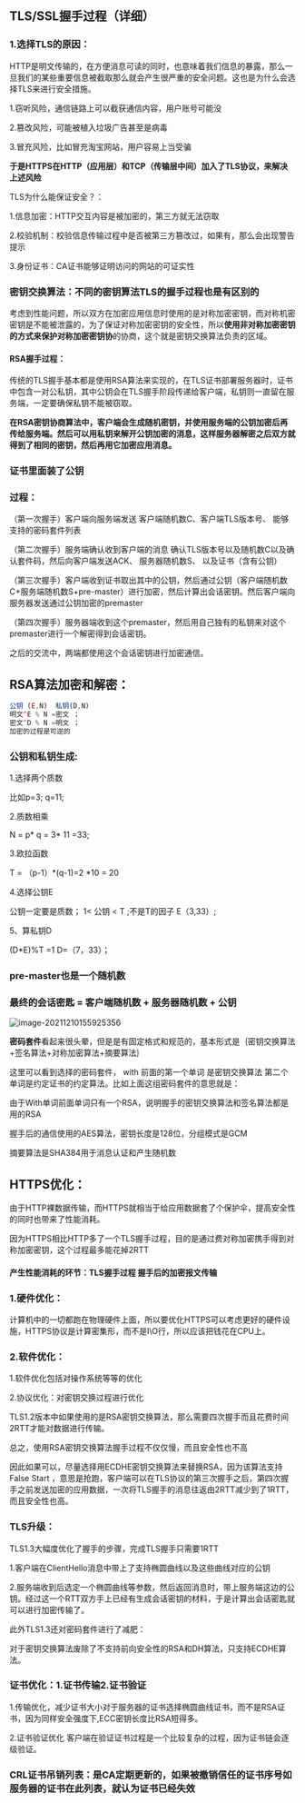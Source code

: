 ## TLS/SSL握手过程（详细）

### 1.选择TLS的原因：

HTTP是明文传输的，在方便消息可读的同时，也意味着我们信息的暴露，那么一旦我们的某些重要信息被截取那么就会产生很严重的安全问题。这也是为什么会选择TLS来进行安全措施。

1.窃听风险，通信链路上可以截获通信内容，用户账号可能没

2.篡改风险，可能被植入垃圾广告甚至是病毒

3.冒充风险，比如冒充淘宝网站，用户容易上当受骗

**于是HTTPS在HTTP（应用层）和TCP（传输层中间）加入了TLS协议，来解决上述风险**

TLS为什么能保证安全？：

1.信息加密：HTTP交互内容是被加密的，第三方就无法窃取

2.校验机制：校验信息传输过程中是否被第三方篡改过，如果有，那么会出现警告提示

3.身份证书：CA证书能够证明访问的网站的可证实性

### 密钥交换算法：不同的密钥算法TLS的握手过程也是有区别的

考虑到性能问题，所以双方在加密应用信息时使用的是对称加密密钥，而对称机密密钥是不能被泄露的，为了保证对称加密密钥的安全性，所以**使用非对称加密密钥的方式来保护对称加密密钥协**的协商，这个就是密钥交换算法负责的区域。



#### RSA握手过程：

传统的TLS握手基本都是使用RSA算法来实现的，在TLS证书部署服务器时，证书中包含一对公私钥，其中公钥会在TLS握手阶段传递给客户端，私钥则一直留在服务端，一定要确保私钥不能被窃取。

**在RSA密钥协商算法中，客户端会生成随机密钥，并使用服务端的公钥加密后再传给服务端。然后可以用私钥来解开公钥加密的消息，这样服务器解密之后双方就得到了相同的密钥，然后再用它加密应用消息。**

### 证书里面装了公钥

### 过程：

（第一次握手）客户端向服务端发送 客户端随机数C、客户端TLS版本号、 能够支持的密码套件列表 

（第二次握手）服务端确认收到客户端的消息 确认TLS版本号以及随机数C以及确认套件码，然后向客户端发送ACK、 服务器随机数S、 以及证书（含有公钥）

（第三次握手）客户端收到证书取出其中的公钥，然后通过公钥（客户端随机数C+服务端随机数S+pre-master）进行加密，然后计算出会话密钥。然后客户端向服务器发送通过公钥加密的premaster 

（第四次握手）服务器端收到这个premaster，然后用自己独有的私钥来对这个premaster进行一个解密得到会话密钥。

之后的交流中，两端都使用这个会话密钥进行加密通信。

## RSA算法加密和解密：

```js
公钥 (E,N)  私钥(D,N)
明文^E % N =密文 ；
密文^D % N =明文 ； 
加密的过程是可逆的
```

### 公钥和私钥生成:

1.选择两个质数

比如p=3; q=11;

2.质数相乘

N = p* q = 3* 11 =33;

3.欧拉函数

T = （p-1）*(q-1)=2 *10 = 20

4.选择公钥E

公钥一定要是质数； 1< 公钥 < T ;不是T的因子  E（3,33）;

5、算私钥D

(D*E)%T =1  D=（7，33）；



### pre-master也是一个随机数

### 最终的会话密匙  =  客户端随机数 + 服务器随机数 + 公钥



![image-20211210155925356](C:\Users\11791\AppData\Roaming\Typora\typora-user-images\image-20211210155925356.png)

**密码套件**看起来很头晕，但是是有固定格式和规范的，基本形式是｛密钥交换算法+签名算法+对称加密算法+摘要算法｝

这里可以看到选择的密码套件， with 前面的第一个单词 是密钥交换算法  第二个单词是约定证书的约定算法。比如上面这组密码套件的意思就是：

由于With单词前面单词只有一个RSA，说明握手的密钥交换算法和签名算法都是用的RSA

握手后的通信使用的AES算法，密钥长度是128位，分组模式是GCM

摘要算法是SHA384用于消息认证和产生随机数



## HTTPS优化：

由于HTTP裸数据传输，而HTTPS就相当于给应用数据套了个保护伞，提高安全性的同时也带来了性能消耗。

因为HTTPS相比HTTP多了一个TLS握手过程，目的是通过费对称加密携手得到对称加密密钥，这个过程最多能花掉2RTT

#### 产生性能消耗的环节：TLS握手过程  握手后的加密报文传输

### 1.硬件优化：

计算机中的一切都跑在物理硬件上面，所以要优化HTTPS可以考虑更好的硬件设施，HTTPS协议是计算密集形，而不是I\O行，所以应该把钱花在CPU上。

### 2.软件优化：

1.软件优化包括对操作系统等等的优化

2.协议优化：对密钥交换过程进行优化

TLS1.2版本中如果使用的是RSA密钥交换算法，那么需要四次握手而且花费时间2RTT才能对数据进行传输。

总之，使用RSA密钥交换算法握手过程不仅仅慢，而且安全性也不高

因此如果可以，尽量选择用ECDHE密钥交换算法来替换RSA，因为该算法支持False Start ，意思是抢跑，客户端可以在TLS协议的第三次握手之后，第四次握手之前发送加密的应用数据，一次将TLS握手的消息往返由2RTT减少到了1RTT，而且安全性也高。

### TLS升级：

TLS1.3大幅度优化了握手的步骤，完成TLS握手只需要1RTT

1.客户端在ClientHello消息中带上了支持椭圆曲线以及这些曲线对应的公钥

2.服务端收到后选定一个椭圆曲线等参数，然后返回消息时，带上服务端这边的公钥。经过这一个RTT双方手上已经有生成会话密钥的材料，于是计算出会话密匙就可以进行加密传输了。



此外TLS1.3还对密码套件进行了减肥：

对于密钥交换算法废除了不支持前向安全性的RSA和DH算法，只支持ECDHE算法。

### 证书优化：1.证书传输2.证书验证

1.传输优化，减少证书大小对于服务器的证书选择椭圆曲线证书，而不是RSA证书，因为同样安全强度下,ECC密钥长度比RSA短得多。

2.证书验证优化  客户端在验证证书过程是一个比较复杂的过程，因为证书链会逐级验证。



### CRL证书吊销列表：是CA定期更新的，如果被撤销信任的证书序号如服务器的证书在此列表，就认为证书已经失效

